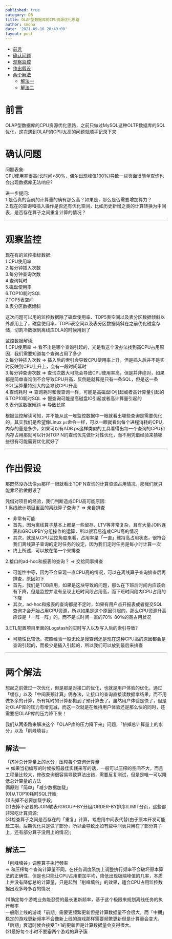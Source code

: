 ```yaml
---
published: true
category: DB
title: OLAP型数据库的CPU资源优化思路     
author: smona
date: '2021-09-10 20:49:00'
layout: post
---
```


- [前言](#前言)
- [确认问题](#确认问题)
- [观察监控](#观察监控)
- [作出假设](#作出假设)
- [两个解法](#两个解法)
  - [解法一](#解法一)
  - [解法二](#解法二)

# 前言
OLAP型数据库的CPU资源优化思路，之前只做过MySQL这种OLTP数据库的SQL优化，这次遇到OLAP的CPU太高的问题就顺手记录下来  

# 确认问题

问题表象:  
CPU使用率很高(长时间>80%，偶尔出现峰值100%)导致一些页面很简单查询也会出现数据库无法响应?  

进一步提问:  
1.是否真的当前的计算量的确有那么高？如果是，那么是否需要增加算力？  
2.现在的查询和插入操作是否还有优化空间，比如历史新增之类的计算转换为中间表，是否存在算子之间重复计算的情况？  

----

# 观察监控

现在有的监控指标数据:  
1.CPU使用率  
2.每分钟插入次数  
3.每分钟查询次数  
4.查询耗时  
5.磁盘使用率  
6.TOP10耗时SQL  
7.TOP5表空间  
8.表分区数据倾斜  

这次问题可以用的监控数据除了磁盘使用率、TOP5表空间以及表分区数据倾斜以外都用上了，磁盘使用率、TOP5表空间以及表分区数据倾斜在之前优化磁盘存储，切割冷数据到离线库DLA的时候用到了  

监控数据解读:  
1.CPU使用率 => 看不出是哪个查询引起的，光是看这个没办法找到高CPU占用原因，我们需要知道每个查询占用了多少  
2.每分钟插入次数 => 插入后的索引会导致CPU使用率上升，但是插入后并不是实时反映到CPU上升上，会有一段时间延时  
3.每分钟查询次数 => 查询次数大可能会导致CPU使用率高，但是并非绝对，如果都是简单查询倒不会导致CPU升高，反倒是就算是只有一条SQL，但是这一条SQL运算量特别大的会导致CPU升高  
4.查询耗时 => 查询耗时和慢查询一样，可能是高磁盘IO引起或者高计算量引起的  
6.TOP10耗时SQL => 慢查询可能是高磁盘IO引起或者高计算量引起的  
8.表分区数据倾斜 => 导致长尾  

根据监控解读可知，并不能从这一堆监控数据中一眼就看出哪些查询是需要优化的，其实我们是希望像Linux `ps`命令一样，可以一眼就看出每个进程消耗的CPU，内存的量是多少，如果可以有ADB ps这样类似的工具看得出每一个查询的CPU和内存占用那就可以针对TOP N的查询优先做针对性优化，而不用凭借经验来猜哪些很有可能需要优化就好了  

----

# 作出假设

那既然没办法像`ps`那样一眼就看出TOP N查询的计算资源占用情况，那我们就只能靠经验做假设了  

凭借对项目的经验，我们判断造成CPU高可能原因:  
1.离线统计项目里面的离线算子查询？ => 亲自排查  
- 非常有可能
- 首先，因为离线算子基本上都是一些留存、LTV等非常复杂，且有大量JOIN连表和GROUPBY分组操作的运算，所以很容易造成CPU高的情况
- 其次，就是从CPU监控角度来看，占用率是「一直」维持高占用状态，很符合我们离线算子查询的定时任务的设定，因为我们定时任务是每小时计算一次
- 终上所述，可以放在第一个来排查

2.接口的ad-hoc和报表的查询？ => 交给同事排查  
- 可能性中等，因为不会呈现一直CPU高的情况，可以在离线算子查询排查后再排查，原因如下
- 首先，我们是TOB应用，如果是这块导致的问题，那么在下班后时间内应该会有下降，但是监控并没有呈现上班时间段占用高，而下班时间段内CPU占用的下降
- 其次，ad-hoc和报表的查询都是不定时，如果有用户点开报表或者提交SQL查询才会开始占用CPU资源，所以如果是这个原因引起的，那么CPU资源升高应该是「一阵一阵」的，而不是长时间一直的70%-80%的高占用状况

3.ETL配置项目里面的Logstash的实时写入以及写入后的索引导致?
- 可能性比较低，按照经验一般无论是慢查询还是现在这种CPU高的原因都会是查询引起的，而极少是插入引起的，所以我们可以放到最后来排查  

----

# 两个解法

想起之前做过一次优化，但是那是对接口的优化，也就是用户体验的优化，通过「缓存」以及「中间表预计算」俩办法，让接口的查询直接读数据拿结果，而不用做多余的计算，所有耗时的计算都搬到了预计算去了。虽然用户体验是快了，但是对OLAP库的压力有增无减，而这一次就是在维持用户体验还是那么快的同时，还需要把OLAP库的压力降下来！  

我们从两条路来解决这个「OLAP库的压力降下来」问题，「挤掉总计算量上的水分」以及「削峰填谷」  

## 解法一
「挤掉总计算量上的水分」压榨每个查询计算量  
=> 如果当初编写的时候按照最佳实践来写的话，一般可以压榨的空间不大，而且工程量比较大，修改查询很容易导致算法出错，需要反复测试，但是是唯一可以降低总计算量的方法  
俩原则「简单」「减少数据加载」  
(0)从TOP10耗时SQL开始;  
(1)去掉不必要加载字段;  
(2)去掉不必要的JOIN联表/GROUP-BY分组/ORDER-BY排序/LIMIT分页，这些都非常吃计算资源;  
(3)检查算子之间是否存在的「重复」计算，考虑用中间表代替(由于原本开发可能赶工期，后期优化只是做了部分，所以会导致比如有些中间表只用在了部分算子上，还有部分算子没用上的情况);  

## 解法二
「削峰填谷」调整算子执行频率  
=> 和压榨每个查询计算量不同，在任务调度系统上调整执行频率不会破坏原本算法的正确性，但是也只能让CPU占用更加平均，降低出现极端峰值的几率，本质上并没有降低总的计算量，只是起到「削峰填谷」的效果，适合CPU占用监控数据出现多峰多谷的情况  

(1)确定每个游戏业务能忍受的最长更新频率，基于这个极限来规划离线任务的执行频率  
一般刚上线的游戏「前期」需要更频繁更新但是计算数据量不会很大，而「中期」稳定的游戏更新频率不会像新上线的游戏那样需要频繁更新但是计算量会变大，「后期」衰退时候会接受T+1的更新但是计算数据量会变得很大。  
(2)最好每个小时不要塞两个游戏的算子簇  